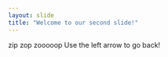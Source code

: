 ```yaml
---
layout: slide
title: "Welcome to our second slide!"
---
```

zip zop zooooop
Use the left arrow to go back!
